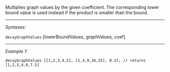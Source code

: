 Multiplies graph values by the given coefficient. The corresponding lower bound value is used instead if the product is smaller than the bound.


---
*Syntaxes:*

`decayGraphValues` [lowerBoundValues, graphValues, coef]

---
*Example 1:*

```sqf
decayGraphValues [[1,2,3,4,5], [1,4,9,16,25], 0.3]; // returns [1,2,3,4.8,7.5]
```